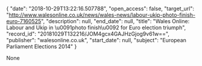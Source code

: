 {
  "date": "2018-10-29T13:22:16.507788", 
  "open_access": false, 
  "target_url": "http://www.walesonline.co.uk/news/wales-news/labour-ukip-photo-finish-euro-7160525", 
  "description": null, 
  "end_date": null, 
  "title": "Wales Online: Labour and Ukip in \u0091photo finish\u0092 for Euro election triumph", 
  "record_id": "20181029T132216/JOM4gcx4GAJHzGjog9v61w==", 
  "publisher": "walesonline.co.uk", 
  "start_date": null, 
  "subject": "European Parliament Elections 2014"
}

None